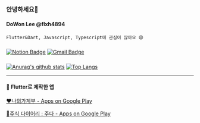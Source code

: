 ### 안녕하세요👋
#### DoWon Lee @flxh4894
```
Flutter&Dart, Javascript, Typescript에 관심이 많아요 😄  
```
  ###
  [![Notion Badge](https://img.shields.io/badge/Notion_Portfolio-black?logo=notion)](https://www.notion.so/4f1850273beb47a8a8089bc79ab98287)
  [![Gmail Badge](https://img.shields.io/badge/Gmail-red?logo=Gmail&logoColor=white)](mailto:flxh4894@gmail.com)
  
  ###
  [![Anurag's github stats](https://github-readme-stats.vercel.app/api?username=flxh4894)](https://github.com/anuraghazra/github-readme-stats)
  [![Top Langs](https://github-readme-stats.vercel.app/api/top-langs/?username=flxh4894&layout=compact)](https://github.com/anuraghazra/github-readme-stats)
  
---  
#### 🚩 Flutter로 제작한 앱
[❤나의가계부 - Apps on Google Play](https://play.google.com/store/apps/details?id=com.polymorph.account_book)

[💙주식 다이어리 : 주다 - Apps on Google Play](https://play.google.com/store/apps/details?id=com.polymorph.stockdiary)
  
<!--
**flxh4894/flxh4894** is a ✨ _special_ ✨ repository because its `README.md` (this file) appears on your GitHub profile.

Here are some ideas to get you started:

- 🔭 I’m currently working on ...
- 🌱 I’m currently learning ...
- 👯 I’m looking to collaborate on ...
- 🤔 I’m looking for help with ...
- 💬 Ask me about ...
- 📫 How to reach me: ...
- 😄 Pronouns: ...
- ⚡ Fun fact: ...
-->
